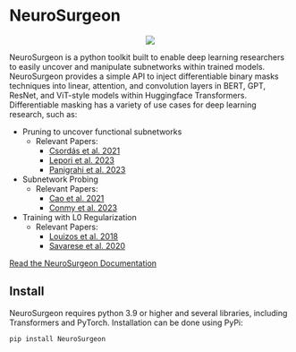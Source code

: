 # NeuroSurgeon
<p align="center">
    <img src=https://github.com/mlepori1/NeuroSurgeon/assets/25048682/9e96d377-7a65-4441-8492-e6b0c635886f>
</p>

NeuroSurgeon is a python toolkit built to enable deep learning researchers to easily uncover and manipulate subnetworks within trained models. NeuroSurgeon provides a simple API to inject differentiable binary masks techniques into linear, attention, and convolution layers in BERT, GPT, ResNet, and ViT-style models within Huggingface Transformers. Differentiable masking has a variety of use cases for deep learning research, such as:

- Pruning to uncover functional subnetworks
    - Relevant Papers:
        - [Csordás et al. 2021](https://arxiv.org/abs/2010.02066)
        - [Lepori et al. 2023](https://arxiv.org/abs/2301.10884)
        - [Panigrahi et al. 2023](https://arxiv.org/abs/2302.06600)
- Subnetwork Probing
    - Relevant Papers:
        - [Cao et al. 2021](https://arxiv.org/abs/2104.03514)
        - [Conmy et al. 2023](https://arxiv.org/abs/2304.14997)
- Training with L0 Regularization
    - Relevant Papers:
        - [Louizos et al. 2018](https://arxiv.org/abs/1712.01312)
        - [Savarese et al. 2020](https://arxiv.org/abs/1912.04427)
     
[Read the NeuroSurgeon Documentation](https://neurosurgeon.readthedocs.io/en/latest/)

## Install

NeuroSurgeon requires python 3.9 or higher and several libraries, including Transformers and PyTorch. Installation can be done using PyPi:

`pip install NeuroSurgeon`


